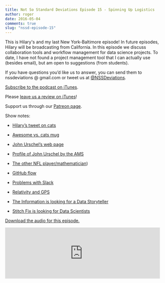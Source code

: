 ```yaml
---
title: Not So Standard Deviations Episode 15 - Spinning Up Logistics
author: roger
date: 2016-05-04
comments: true
slug: "nssd-episode-15"
---
```


This is Hilary's and my last New York-Baltimore episode! In future
episodes, Hilary will be broadcasting from California. In this episode
we discuss collaboration tools and workflow management for data
science projects. To date, I have not found a project management tool
that I can actually use (besides email), but am open to suggestions
(from students).

If you have questions you’d like us to answer, you can send them to
nssdeviations @ gmail.com or tweet us at [@NSSDeviations](https://twitter.com/nssdeviations).

[Subscribe to the podcast on iTunes](https://itunes.apple.com/us/podcast/not-so-standard-deviations/id1040614570).

Please [leave us a review on iTunes](https://itunes.apple.com/us/podcast/not-so-standard-deviations/id1040614570)!

Support us through our [Patreon page](https://www.patreon.com/NSSDeviations?ty=h).

Show notes:

* [Hilary’s tweet on cats](http://twitter.com/hspter/status/725411087110299649)

* [Awesome vs. cats mug](http://www.etsy.com/listing/185113916/…mug-coffee-cup-tea)

* [John Urschel’s web page](http://math.mit.edu/~urschel/)

* [Profile of John Urschel by the AMS](http://www.ams.org/publications/journa…1602/rnoti-p148.pdf)

* [The other NFL player/mathematician](http://en.wikipedia.org/wiki/Frank_Ryan_…merican_football))

* [GitHub flow](http://guides.github.com/introduction/flow/)

* [Problems with Slack](http://www.theinformation.com/articles/why-…a-product-fix)

* [Relativity and GPS](http://www.astronomy.ohio-state.edu/~pogge/Ast…5/gps.html)

* [The Information is looking for a Data Storyteller](http://www.theinformation.com/become-a-data…e-information)

* [Stitch Fix is looking for Data Scientists](http://www.stitchfix.com/careers?gh_jid=1…46?gh_jid=169746)

<a href="https://soundcloud.com/nssd-podcast/nssd-episode-15-spinning-up-logistics">Download the audio for this episode.</a>

<iframe width="100%" height="166" scrolling="no" frameborder="no" src="https://w.soundcloud.com/player/?url=https%3A//api.soundcloud.com/tracks/261374684&amp;color=ff5500&amp;auto_play=false&amp;hide_related=false&amp;show_comments=true&amp;show_user=true&amp;show_reposts=false"></iframe>
